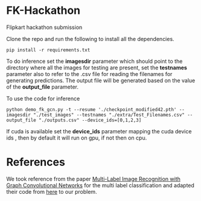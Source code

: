 # FK-Hackathon
Flipkart hackathon submission

Clone the repo and run the following to install all the dependencies.

``` pip install -r requirements.txt ``` 

To do inference set the **imagesdir** parameter which should point to the directory where all the images for testing are present, set the **testnames** parameter also to refer to the .csv file for reading the filenames for generating predictions. The output file will be generated based on the value of the **output_file** parameter.
 

To use the code for inference

```python demo_fk_gcn.py -t --resume './checkpoint_modified42.pth' --imagesdir "./test_images" --testnames "./extra/Test_Filenames.csv" --output_file "./outputs.csv" --device_ids=[0,1,2,3] ```

If cuda is available set the **device_ids** parameter mapping the cuda device ids , then by default it will run on gpu, if not then on cpu.


# References

We took reference from the paper [Multi-Label Image Recognition with Graph Convolutional Networks](https://arxiv.org/abs/1904.03582) for the multi label classification and adapted their code from [here](https://github.com/Megvii-Nanjing/ML-GCN) to our problem.